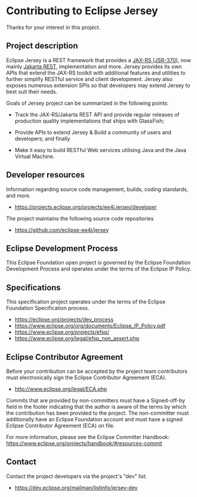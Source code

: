 [//]: # " Copyright (c) 2018, 2024 Oracle and/or its affiliates. All rights reserved. "
[//]: # "  "
[//]: # " This program and the accompanying materials are made available under the "
[//]: # " terms of the Eclipse Public License v. 2.0, which is available at "
[//]: # " http://www.eclipse.org/legal/epl-2.0. "
[//]: # "  "
[//]: # " This Source Code may also be made available under the following Secondary "
[//]: # " Licenses when the conditions for such availability set forth in the "
[//]: # " Eclipse Public License v. 2.0 are satisfied: GNU General Public License, "
[//]: # " version 2 with the GNU Classpath Exception, which is available at "
[//]: # " https://www.gnu.org/software/classpath/license.html. "
[//]: # "  "
[//]: # " SPDX-License-Identifier: EPL-2.0 OR GPL-2.0 WITH Classpath-exception-2.0 "

# Contributing to Eclipse Jersey

Thanks for your interest in this project.

## Project description

Eclipse Jersey is a REST framework that provides a <a href="https://jcp.org/en/jsr/detail?id=370">JAX-RS (JSR-370)</a>, 
now mainly <a href="https://projects.eclipse.org/projects/ee4j.rest">Jakarta REST</a>, implementation and more. 
Jersey provides its own APIs that extend the JAX-RS toolkit with additional features and utilities 
to further simplify RESTful service and client development. Jersey also exposes numerous extension 
SPIs so that developers may extend Jersey to best suit their needs.
 
Goals of Jersey project can be summarized in the following points:
* Track the JAX-RS/Jakarta REST API and provide regular releases of production quality implementations that ships with GlassFish;

* Provide APIs to extend Jersey & Build a community of users and developers; and finally

* Make it easy to build RESTful Web services utilising Java and the Java Virtual Machine.

## Developer resources

Information regarding source code management, builds, coding standards, and
more.

* https://projects.eclipse.org/projects/ee4j.jersey/developer

The project maintains the following source code repositories

* https://github.com/eclipse-ee4j/jersey

## Eclipse Development Process

This Eclipse Foundation open project is governed by the Eclipse Foundation
Development Process and operates under the terms of the Eclipse IP Policy.

## Specifications

This specification project operates under the terms of the Eclipse Foundation
Specification process.

* https://eclipse.org/projects/dev_process
* https://www.eclipse.org/org/documents/Eclipse_IP_Policy.pdf
* https://www.eclipse.org/projects/efsp/
* https://www.eclipse.org/legal/efsp_non_assert.php

## Eclipse Contributor Agreement

Before your contribution can be accepted by the project team contributors must
electronically sign the Eclipse Contributor Agreement (ECA).

* http://www.eclipse.org/legal/ECA.php

Commits that are provided by non-committers must have a Signed-off-by field in
the footer indicating that the author is aware of the terms by which the
contribution has been provided to the project. The non-committer must
additionally have an Eclipse Foundation account and must have a signed Eclipse
Contributor Agreement (ECA) on file.

For more information, please see the Eclipse Committer Handbook:
https://www.eclipse.org/projects/handbook/#resources-commit

## Contact

Contact the project developers via the project's "dev" list.

* https://dev.eclipse.org/mailman/listinfo/jersey-dev

